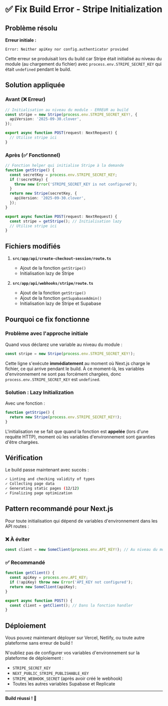 # ✅ Fix Build Error - Stripe Initialization

## Problème résolu

**Erreur initiale :**
```
Error: Neither apiKey nor config.authenticator provided
```

Cette erreur se produisait lors du build car Stripe était initialisé au niveau du module (au chargement du fichier) avec `process.env.STRIPE_SECRET_KEY` qui était `undefined` pendant le build.

## Solution appliquée

### Avant (❌ Erreur)

```typescript
// Initialisation au niveau du module - ERREUR au build
const stripe = new Stripe(process.env.STRIPE_SECRET_KEY!, {
  apiVersion: '2025-09-30.clover',
});

export async function POST(request: NextRequest) {
  // Utilise stripe ici
}
```

### Après (✅ Fonctionnel)

```typescript
// Fonction helper qui initialise Stripe à la demande
function getStripe() {
  const secretKey = process.env.STRIPE_SECRET_KEY;
  if (!secretKey) {
    throw new Error('STRIPE_SECRET_KEY is not configured');
  }
  return new Stripe(secretKey, {
    apiVersion: '2025-09-30.clover',
  });
}

export async function POST(request: NextRequest) {
  const stripe = getStripe(); // Initialisation lazy
  // Utilise stripe ici
}
```

## Fichiers modifiés

1. **`src/app/api/create-checkout-session/route.ts`**
   - Ajout de la fonction `getStripe()`
   - Initialisation lazy de Stripe

2. **`src/app/api/webhooks/stripe/route.ts`**
   - Ajout de la fonction `getStripe()`
   - Ajout de la fonction `getSupabaseAdmin()`
   - Initialisation lazy de Stripe et Supabase

## Pourquoi ce fix fonctionne

### Problème avec l'approche initiale

Quand vous déclarez une variable au niveau du module :

```typescript
const stripe = new Stripe(process.env.STRIPE_SECRET_KEY!);
```

Cette ligne s'exécute **immédiatement** au moment où Next.js charge le fichier, ce qui arrive pendant le build. À ce moment-là, les variables d'environnement ne sont pas forcément chargées, donc `process.env.STRIPE_SECRET_KEY` est `undefined`.

### Solution : Lazy Initialization

Avec une fonction :

```typescript
function getStripe() {
  return new Stripe(process.env.STRIPE_SECRET_KEY!);
}
```

L'initialisation ne se fait que quand la fonction est **appelée** (lors d'une requête HTTP), moment où les variables d'environnement sont garanties d'être chargées.

## Vérification

Le build passe maintenant avec succès :

```bash
✓ Linting and checking validity of types    
✓ Collecting page data    
✓ Generating static pages (12/12) 
✓ Finalizing page optimization    
```

## Pattern recommandé pour Next.js

Pour toute initialisation qui dépend de variables d'environnement dans les API routes :

### ❌ À éviter
```typescript
const client = new SomeClient(process.env.API_KEY!); // Au niveau du module
```

### ✅ Recommandé
```typescript
function getClient() {
  const apiKey = process.env.API_KEY;
  if (!apiKey) throw new Error('API_KEY not configured');
  return new SomeClient(apiKey);
}

export async function POST() {
  const client = getClient(); // Dans la fonction handler
}
```

## Déploiement

Vous pouvez maintenant déployer sur Vercel, Netlify, ou toute autre plateforme sans erreur de build !

N'oubliez pas de configurer vos variables d'environnement sur la plateforme de déploiement :
- `STRIPE_SECRET_KEY`
- `NEXT_PUBLIC_STRIPE_PUBLISHABLE_KEY`
- `STRIPE_WEBHOOK_SECRET` (après avoir créé le webhook)
- Toutes les autres variables Supabase et Replicate

---

**Build réussi ! 🎉**
